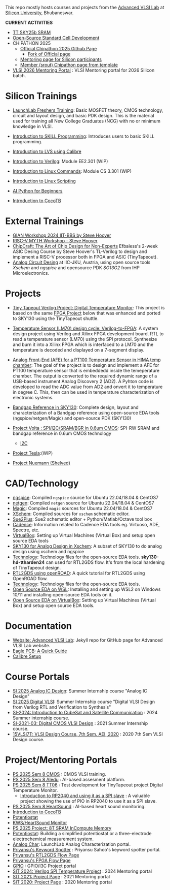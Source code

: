 This repo mostly hosts courses and projects from the [Advanced VLSI Lab](https://silicon-vlsi.github.io) at [Silicon University](https://www.silicon.ac.in), Bhubaneswar.

**CURRENT ACTIVITIES**

- [TT SKY25b SRAM](https://github.com/silicon-vlsi/TTSKY25b-SRAM/)
- [Open-Source Standard Cell Development](https://github.com/silicon-vlsi/gf180mcu_as_7t3v3_ocd_io)
- CHIPATHON 2025
  - [Official Chipathon 2025 Github Page](https://github.com/sscs-ose/sscs-chipathon-2025)
    - [Fork of Official page](https://github.com/silicon-vlsi/sscs-chipathon-2025-D14)
  - [Mentoring page for Silicon participants](https://github.com/silicon-vlsi/chipathon25-SILICON_BBI)
  - [Member (srout) Chipathon page from template](https://github.com/silicon-vlsi/chipathon25-SILICON_BBI-sroutk)
- [VLSI 2026 Mentoring Portal](https://github.com/silicon-vlsi/VLSI-2026) : VLSI Mentoring portal for 2026 Silicon batch.


# Silicon Trainings

- [LaunchLab Freshers Training](https://github.com/silicon-vlsi/LaunchLab-Freshers-Training):  Basic MOSFET theory, CMOS technology, circuit and layout design, and basic PDK design. This is the material used for training all New College Graduates (NCG) with no or minimum knowledge in VLSI.

- [Introduction to SKILL Programming](https://github.com/silicon-vlsi/SKILL): Introduces users to basic SKILL programming.

- [Introduction to LVS using Calibre](https://github.com/silicon-vlsi/LVS-RULEDECK-DESIGN/tree/main/LVS)

- [Introduction to Verilog](https://github.com/silicon-vlsi-org/module-ee2.301): Module EE2.301 (WIP)

- [Introduction to Linux Commands](https://github.com/silicon-vlsi-org/module-cs3-301): Module CS 3.301 (WIP)
- [Introduction to Linux Scripting](https://github.com/VLSI-LaunchLab/Intro-to-Linux-Scripting)
- [AI Python for Beginners](https://github.com/VLSI-LaunchLab/AI-Python-for-Beginners)
- [Introduction to CocoTB](https://github.com/silicon-vlsi/Intro2Cocotb)

# External Trainings
- [GIAN Workshop 2024 IIT-BBS by Steve Hoover](https://github.com/silicon-vlsi/gian-course-2024-IITBBS)
- [RISC-V MYTH Workshop - Steve Hoover](https://github.com/silicon-vlsi/RISC-V_MYTH_Workshop)
- [ChipCraft: The Art of Chip Design for Non-Experts](https://github.com/efabless/chipcraft---mest-course) Efbaless's 2-week ASIC Desing Course by Steve Hoover's TL-Verilog to design and implement a RISC-V processor both in FPGA and ASIC (TinyTapeout).
- [Analog Circuit Desing](https://iic-jku.github.io/analog-circuit-design/) at IIC-JKU, Austria, using open source tools *Xschem* and *ngspice* and opensource PDK *SG13G2* from IHP Microelectronics.

# Projects

- [Tiny Tapeout Verilog Project: Digital Temperature Monitor](https://github.com/silicon-efabless/tt06-silicon-tinytapeout-lm07): This project is based on the same [FPGA Project](https://github.com/silicon-vlsi/LM70-Interfacing-FPGA) below that was enhanced and ported to SKY130 using the TinyTapeout shuttle.
- [Temperature Sensor (LM70) design cycle: Verilog-to-FPGA](https://github.com/silicon-vlsi/LM70-Interfacing-FPGA): A system design project using Verilog and Xilinx FPGA development board. RTL to read a temperature sensor (LM70) using the SPI protocol. Synthesize and burn it into a Xilinx FPGA which is interfaced to a LM70 and the temperature is decoded and displayed on a 7-segment display.

- [Analog Front-End (AFE) for a PT100 Temperature Sensor in HIMA temp chamber](https://github.com/silicon-vlsi-org/PT100-AFE-1): The goal of the project is to design and implement a AFE for PT100 temperature sensor that is embeddedd inside the temeperature chamber. The output is converted to the required dynamic range of a USB-based instrument Analog Discovery 2 (AD2). A Pyhton code is developed to read the ADC value from AD2 and onvert it to temperature in degree C. This, then can be used in temperature characterization of electronic systems. 

- [Bandgap Reference in SKY130](https://github.com/silicon-vlsi/BGR_DESIGN_SKY130nm): Complete design, layout and characterization of a Bandgap reference using open-source EDA tools (ngspice/netgen/Magic) and open-source PDK (SKY130)

- [Project Volta : SPI/I2C/SRAM/BGR in 0.6um CMOS](https://github.com/silicon-vlsi-org/project-volta): SPI-RW SRAM and bandgap reference in 0.6um CMOS technology
  - [I2C](https://github.com/silicon-vlsi/VOLTA)

- [Project Tesla](https://github.com/silicon-vlsi/TESLA):(WIP)

- [Project Nuemann (Shelved)](https://github.com/silicon-vlsi/neumann)

# CAD/Technology

- [ngspice](https://github.com/silicon-vlsi-org/eda-ngspice): Compiled `ngspice` source for Ubuntu 22.04/18.04 & CentOS7
- [netgen](https://github.com/silicon-vlsi-org/eda-netgen): Compiled `netgen` source for Ubuntu 22.04/18.04 & CentOS7
- [Magic](https://github.com/silicon-vlsi-org/eda-magic): Compiled `magic` sources for Ubuntu 22.04/18.04 & CentOS7
- [XSchem](https://github.com/silicon-vlsi-org/eda-xschem): Compiled sources for `xschem` schematic editor.
- [Sue2Plus](https://github.com/silicon-vlsi-org/eda-sue2Plus): Sue2 schematic editor + Python/Matlab/Octave tool box
- [Cadence](https://github.com/silicon-vlsi-org/eda-cadence): Information related to Cadence EDA tools eg. Virtuoso, ADE, Spectre, etc.
- [VirtualBox](https://github.com/silicon-vlsi-org/eda-virtualmachine): Setting up Virtual Machines (Virtual Box) and setup open source EDA tools
- [SKY130 for Analog Design in Xschem](https://github.com/silicon-vlsi-org/pdk-sky130-ana): A subset of SKY130 to do analog design using xschem and ngspice
- [Technology](https://github.com/silicon-vlsi-org/eda-technology): Technology files for the open-source EDA tools. **sky130-hd-ttharden24** can used for RTL2GDS flow. It's from the local hardening of TinyTapeout design.
- [RTL2GDS using openROAD](https://github.com/silicon-efabless/kws-genai-hw/tree/main/rtl2gds-tutorial): A quick tutorial for RTL2GDS using OpenROAD flow. 
- [Technology](https://github.com/silicon-vlsi-org/eda-technology): Technology files for the open-source EDA tools.
- [Open Source EDA on WSL](https://github.com/silicon-vlsi-org/eda-wsl2): Installing and setting up WSL2 on Windows 10/11 and installing open-source EDA tools on it.
- [Open Source EDA on VirtualBox](https://github.com/silicon-vlsi-org/eda-virtualmachine): Setting up Virtual Machines (Virtual Box) and setup open source EDA tools.

# Documentation

- [Website: Advanced VLSI Lab](https://github.com/silicon-vlsi/silicon-vlsi.github.io): Jekyll repo for GitHub page for Advanced VLSI Lab website.
- [Eagle PCB: A Quick Guide](https://github.com/silicon-vlsi/Learn-Eagle)
- [Calibre Setup](https://github.com/silicon-vlsi/LVS-RULEDECK-DESIGN)


# Course Portals

- [SI 2025 Analog IC Design](https://github.com/silicon-vlsi/SI-2025-AnalogIC): Summer Internship course "Analog IC Design"
- [SI 2025 Digital VLSI](https://github.com/silicon-vlsi/SI-2025-DigitalVLSI): Summer Internship course "Digital VLSI Design from Verilog RTL and Verification to Synthesis"
- [SI-2024: Introduction to CubeSat and Satellite Communication](https://github.com/silicon-sat/SI-2024-CubeSat) : 2024 Summer internship course.
- [SI-2021-03: Digital CMOS VLSI Design](https://github.com/silicon-vlsi/SI2021-03-CMOS-VLSI) : 2021 Summer Internship course.
- [15VLSI7T: VLSI Design Course, 7th Sem. AEI, 2020](https://github.com/silicon-vlsi/15VLSI7T) : 2020 7th Sem VLSI Design course.

# Project/Mentoring Portals

- [PS 2025 Sem 8 CMOS](https://github.com/silicon-vlsi/PS-2025-S8) : CMOS VLSI training.
- [PS 2025 Sem 8 AIedu](https://github.com/silicon-vlsi/AIedu) : AI-based assesment platform.
- [PS 2025 Sem 8 TT06](https://github.com/silicon-efabless/tt06-silicon-tinytapeout-lm07) : Test development for TinyTapeout project Digital Temperature Monitor.
  - [Introduction to RP2040 and using it as a SPI slave](https://github.com/03jayashree/rp2040-spi-temperature) : A valuable project showing the use of PIO in RP2040 to use it as a SPI slave.
- [PS 2025 Sem 8 HeartSound](https://github.com/silicon-vlsi/heart-sound) : AI-based heart sound monitoring.
- [Introduction to CocoTB](https://github.com/silicon-vlsi/Intro2Cocotb)
- [Potentiostat](https://github.com/silicon-vlsi/potentiostat)
- [KWS/HeartSound Monitor](https://github.com/silicon-vlsi/sound-analysis)
- [PS 2025 Project: 8T SRAM InCompute Memory](https://github.com/silicon-vlsi/PS-2025-RAM)
- [Potentiostat](https://github.com/silicon-vlsi/potentiostat): Building a simplified potentiostat or a three-electrode electrochemical measurement system.
- [Analog Char](https://github.com/silicon-vlsi/LaunchLab-AnalogChar): LaunchLab Analog Characterization portal.
- [Priyansu's Keyword Spotter](https://github.com/Priyansu122/Project_keywordSpotter) : Priyansu Sahoo's keyword spotter portal.
- [Priyansu's RTL2GDS Flow Page](https://github.com/Priyansu122/SI2024_RTL_TO_GDS)
- [Priyansu's FPGA Flow Page](https://github.com/Priyansu122/ASIC_FPGA_Design_Flow)
- [GPIO](https://github.com/silicon-vlsi/gpio) : GPIO/I3C Project portal
- [SIT 2024: Verilog SPI Temperature Project](https://github.com/silicon-vlsi/VLSI-2024) : 2024 Mentoring portal
- [SIT 2021: Project Page](https://github.com/silicon-vlsi/Project2021) : 2021 Mentoring portal
- [SIT 2020: Project Page](https://github.com/silicon-vlsi/project2020) : 2020 Mentoring portal

<!---
silicon-vlsi/silicon-vlsi is a ✨ special ✨ repository because its `README.md` (this file) appears on your GitHub profile.
You can click the Preview link to take a look at your changes.
--->
